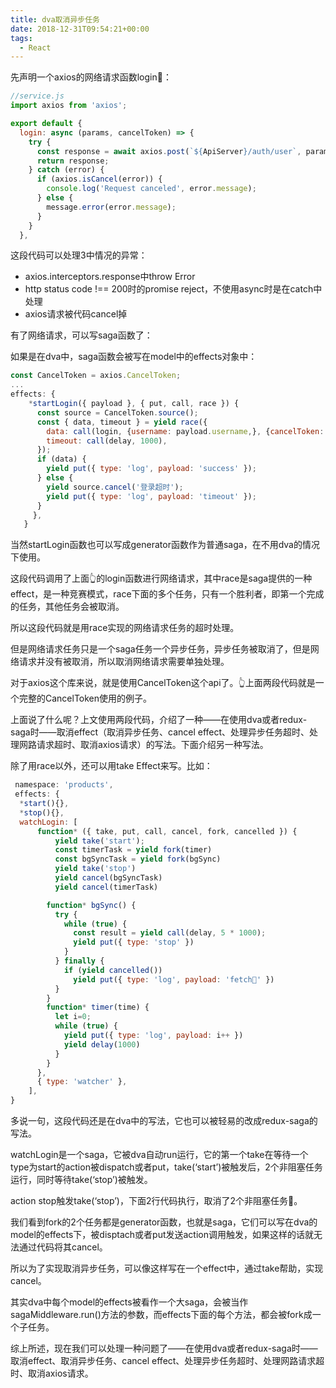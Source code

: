 ```yaml
---
title: dva取消异步任务
date: 2018-12-31T09:54:21+00:00
tags:
  - React
---
```


先声明一个axios的网络请求函数login🤪：

```js
//service.js
import axios from 'axios';

export default {
  login: async (params, cancelToken) => {
    try {
      const response = await axios.post(`${ApiServer}/auth/user`, params, cancelToken);
      return response;
    } catch (error) {
      if (axios.isCancel(error)) {
        console.log('Request canceled', error.message);
      } else {
        message.error(error.message);
      }
    }
  },
```

这段代码可以处理3中情况的异常：

  * axios.interceptors.response中throw Error
  * http status code !== 200时的promise reject，不使用async时是在catch中处理
  * axios请求被代码cancel掉

有了网络请求，可以写saga函数了：

如果是在dva中，saga函数会被写在model中的effects对象中：

```js
const CancelToken = axios.CancelToken;
...  
effects: {
    *startLogin({ payload }, { put, call, race }) {
      const source = CancelToken.source();
      const { data, timeout } = yield race({
        data: call(login, {username: payload.username,}, {cancelToken: source.token,}),
        timeout: call(delay, 1000),
      });
      if (data) {
        yield put({ type: 'log', payload: 'success' });
      } else {
        yield source.cancel('登录超时');
        yield put({ type: 'log', payload: 'timeout' });
      }
     },
   }
```

当然startLogin函数也可以写成generator函数作为普通saga，在不用dva的情况下使用。

这段代码调用了上面👆的login函数进行网络请求，其中race是saga提供的一种effect，是一种竞赛模式，race下面的多个任务，只有一个胜利者，即第一个完成的任务，其他任务会被取消。

所以这段代码就是用race实现的网络请求任务的超时处理。

但是网络请求任务只是一个saga任务一个异步任务，异步任务被取消了，但是网络请求并没有被取消，所以取消网络请求需要单独处理。

对于axios这个库来说，就是使用CancelToken这个api了。👆上面两段代码就是一个完整的CancelToken使用的例子。

上面说了什么呢？上文使用两段代码，介绍了一种——在使用dva或者redux-saga时——取消effect（取消异步任务、cancel effect、处理异步任务超时、处理网路请求超时、取消axios请求）的写法。下面介绍另一种写法。

除了用race以外，还可以用take Effect来写。比如：

```js
 namespace: 'products',
 effects: {
  *start(){},
  *stop(){},
  watchLogin: [
      function* ({ take, put, call, cancel, fork, cancelled }) {
          yield take('start');
          const timerTask = yield fork(timer)
          const bgSyncTask = yield fork(bgSync)
          yield take('stop')
          yield cancel(bgSyncTask)
          yield cancel(timerTask)

        function* bgSync() {
          try {
            while (true) {
              const result = yield call(delay, 5 * 1000);
              yield put({ type: 'stop' })
            }
          } finally {
            if (yield cancelled())
              yield put({ type: 'log', payload: 'fetch🛑' })
          }
        }
        function* timer(time) {
          let i=0;
          while (true) {
            yield put({ type: 'log', payload: i++ })
            yield delay(1000)
          }
        }
      },
      { type: 'watcher' },
    ],
}
```

多说一句，这段代码还是在dva中的写法，它也可以被轻易的改成redux-saga的写法。

watchLogin是一个saga，它被dva自动run运行，它的第一个take在等待一个type为start的action被dispatch或者put，take(&#8216;start&#8217;)被触发后，2个非阻塞任务运行，同时等待take(&#8216;stop&#8217;)被触发。

action stop触发take(&#8216;stop&#8217;)，下面2行代码执行，取消了2个非阻塞任务🤪。

我们看到fork的2个任务都是generator函数，也就是saga，它们可以写在dva的model的effects下，被disptach或者put发送action调用触发，如果这样的话就无法通过代码将其cancel。

所以为了实现取消异步任务，可以像这样写在一个effect中，通过take帮助，实现cancel。

其实dva中每个model的effects被看作一个大saga，会被当作sagaMiddleware.run()方法的参数，而effects下面的每个方法，都会被fork成一个子任务。

综上所述，现在我们可以处理一种问题了——在使用dva或者redux-saga时——取消effect、取消异步任务、cancel effect、处理异步任务超时、处理网路请求超时、取消axios请求。